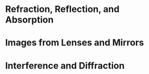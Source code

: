 # Refraction, Reflection, and Absorption

# Images from Lenses and Mirrors

# Interference and Diffraction